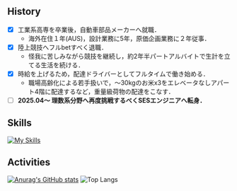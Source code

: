 ## History

<!--**tattk/tattk** is a ✨ _special_ ✨ repository because its `README.md` (this file) appears on your GitHub profile.-->
- [x] 工業系高専を卒業後，自動車部品メーカーへ就職．  
  - 海外在住１年(AUS)，設計業務に5年，原価企画業務に２年従事．
- [x] 陸上競技へフルbetすべく退職．  
  - 怪我に苦しみながら競技を継続し，約2年半パートアルバイトで生計を立てる生活を続ける．  
- [x] 時給を上げるため，配達ドライバーとしてフルタイムで働き始める．
  - 職場高齢化による若手扱いで，〜30kgのお米x3をエレベータなしアパート4階に配達するなど，重量級荷物の配達をこなす．  
- [ ] **2025.04〜 理数系分野へ再度挑戦するべくSESエンジニアへ転身．**

## Skills
[![My Skills](https://skillicons.dev/icons?i=c,py,notion,vscode)](https://skillicons.dev)

## Activities
[![Anurag's GitHub stats](https://github-readme-stats.vercel.app/api?username=tattk)](https://github.com/anuraghazra/github-readme-stats)
![Top Langs](https://github-readme-stats.vercel.app/api/top-langs/?username=tattk&layout=compact)
  
